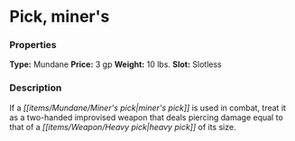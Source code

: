 ﻿---
Title: "Pick, miner's"
Type: "Mundane"
Price: "3 gp"
Weight: "10 lbs."
Slot: "Slotless"
Description: |
  "If a miner's pick is used in combat, treat it as a two-handed improvised weapon that deals piercing damage equal to that of a heavy pick of its size."
Sources: "['Core Rulebook']"
---

# Pick, miner's

### Properties

**Type:** Mundane **Price:** 3 gp **Weight:** 10 lbs. **Slot:** Slotless

### Description

If a _[[items/Mundane/Miner's pick|miner's pick]]_ is used in combat, treat it as a two-handed improvised weapon that deals piercing damage equal to that of a _[[items/Weapon/Heavy pick|heavy pick]]_ of its size.

